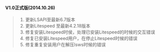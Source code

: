 #### V1.0正式版(2014.10.26)

> 1. 更新LSAPI至最新6.7版本
> 2. 更新Litespeed 至最新4.2.18版本
> 3. 修复安装Litespeed时侯，处理已安装Litespeed的时候的交互错误
> 4. 修复已安装Litespeed用户，在停止Litespeed时候的错误
> 5. 修复重复安装用户在解压lsws时候的错误
